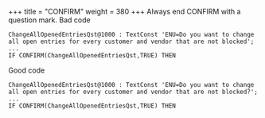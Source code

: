 +++
title = "CONFIRM"
weight = 380
+++
Always end CONFIRM with a question mark.
Bad code

    ChangeAllOpenedEntriesQst@1000 : TextConst 'ENU=Do you want to change all open entries for every customer and vendor that are not blocked';
    ...
    IF CONFIRM(ChangeAllOpenedEntriesQst,TRUE) THEN

Good code

    ChangeAllOpenedEntriesQst@1000 : TextConst 'ENU=Do you want to change all open entries for every customer and vendor that are not blocked?';
    ...
    IF CONFIRM(ChangeAllOpenedEntriesQst,TRUE) THEN
